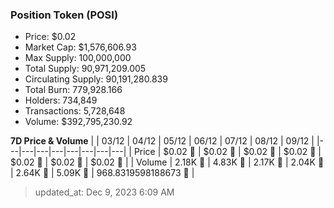 
  ### Position Token (POSI)
  - Price: $0.02
  - Market Cap: $1,576,606.93
  - Max Supply: 100,000,000
  - Total Supply: 90,971,209.005
  - Circulating Supply: 90,191,280.839
  - Total Burn: 779,928.166
  - Holders: 734,849
  - Transactions: 5,728,648
  - Volume: $392,795,230.92

  **7D Price & Volume**
  | | 03&#x2F;12 | 04&#x2F;12 | 05&#x2F;12 | 06&#x2F;12 | 07&#x2F;12 | 08&#x2F;12 | 09&#x2F;12 |
  |---|---|---|---|---|---|---|---|
  | Price | $0.02 🚀 | $0.02 🔻 | $0.02 🔻 | $0.02 🔻 | $0.02 🔻 | $0.02 🔻 | $0.02 🚀 |
  | Volume | 2.18K 🔻 | 4.83K 🚀 | 2.17K 🔻 | 2.04K 🔻 | 2.64K 🚀 | 5.09K 🚀 | 968.8319598188673 🔻 |

  > updated_at: Dec 9, 2023 6:09 AM
